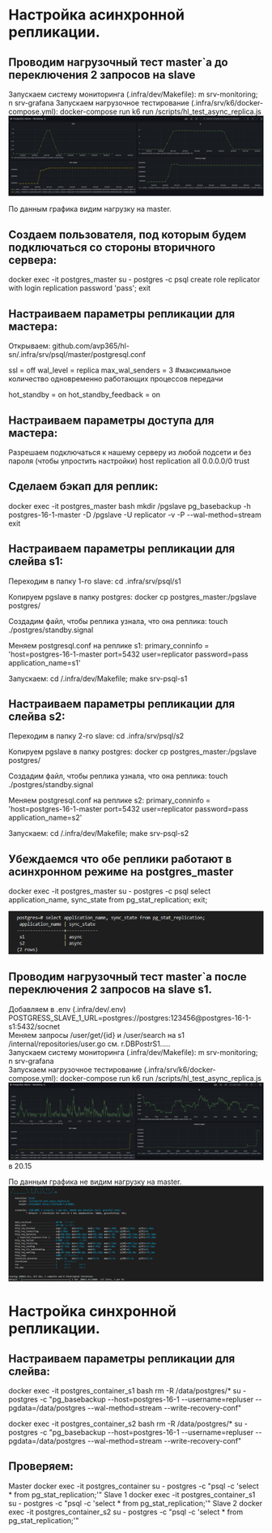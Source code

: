 
# Настройка асинхронной репликации.
## Проводим нагрузочный тест master`a до переключения 2 запросов  на slave

Запускаем систему мониторинга (.infra/dev/Makefile): m srv-monitoring; n srv-grafana
Запускаем нагрузочное тестирование (.infra/srv/k6/docker-compose.yml): docker-compose run k6 run /scripts/hl_test_async_replica.js
![](hl_test_before_replice.png)

По данным графика видим нагрузку на master.


## Создаем пользователя, под которым будем подключаться со стороны вторичного сервера:
docker exec -it postgres_master su - postgres -c psql create role replicator with login replication password 'pass'; exit

## Настраиваем параметры репликации для мастера:
Открываем:
github.com/avp365/hl-sn/.infra/srv/psql/master/postgresql.conf

ssl = off
wal_level = replica
max_wal_senders = 3 #максимальное количество одновременно работающих процессов передачи

hot_standby = on
hot_standby_feedback = on

## Настраиваем параметры доступа для мастера:
Разрешаем подключаться к нашему серверу из любой подсети и без пароля (чтобы упростить настройки)
host    replication     all             0.0.0.0/0           trust

## Сделаем бэкап для реплик:
docker exec -it postgres_master bash
mkdir /pgslave
pg_basebackup -h postgres-16-1-master -D /pgslave -U replicator -v -P --wal-method=stream
exit

## Настраиваем параметры репликации для слейва s1:
Переходим в папку 1-го slave: cd .infra/srv/psql/s1

Копируем pgslave в папку postgres: docker cp postgres_master:/pgslave postgres/

Создадим файл, чтобы реплика узнала, что она реплика: touch ./postgres/standby.signal

Меняем postgresql.conf на реплике s1: primary_conninfo = 'host=postgres-16-1-master port=5432 user=replicator password=pass application_name=s1'

Запускаем: cd /.infra/dev/Makefile; make srv-psql-s1

## Настраиваем параметры репликации для слейва s2:
Переходим в папку 2-го slave: cd .infra/srv/psql/s2

Копируем pgslave в папку postgres: docker cp postgres_master:/pgslave postgres/

Создадим файл, чтобы реплика узнала, что она реплика: touch ./postgres/standby.signal

Меняем postgresql.conf на реплике s2: primary_conninfo = 'host=postgres-16-1-master port=5432 user=replicator password=pass application_name=s2'

Запускаем: cd /.infra/dev/Makefile; make srv-psql-s2

## Убеждаемся что обе реплики работают в асинхронном режиме на postgres_master
docker exec -it postgres_master su - postgres -c psql
select application_name, sync_state from pg_stat_replication;
exit;

![](async_replica.png)
## Проводим нагрузочный тест master`a после переключения 2 запросов  на slave s1. 
Добавляем в .env (.infra/dev/.env) POSTGRESS_SLAVE_1_URL=postgres://postgres:123456@postgres-16-1-s1:5432/socnet
<br>Меняем запросы  /user/get/{id} и /user/search на s1 /internal/repositories/user.go см. r.DBPostrS1.....
<br>Запускаем систему мониторинга (.infra/dev/Makefile): m srv-monitoring; n srv-grafana
<br>Запускаем нагрузочное тестирование (.infra/srv/k6/docker-compose.yml): docker-compose run k6 run /scripts/hl_test_async_replica.js
![](hl_test_after_replice.png) в 20.15

По данным графика не видим нагрузку на master.
![](result_test.png)

# Настройка синхронной репликации.

## Настраиваем параметры репликации для слейва:
docker exec -it postgres_container_s1 bash
rm -R /data/postgres/*
su - postgres -c "pg_basebackup --host=postgres-16-1 --username=repluser --pgdata=/data/postgres --wal-method=stream --write-recovery-conf"

docker exec -it postgres_container_s2 bash
rm -R /data/postgres/*
su - postgres -c "pg_basebackup --host=postgres-16-1 --username=repluser --pgdata=/data/postgres --wal-method=stream --write-recovery-conf"

## Проверяем:
Master
docker exec -it postgres_container su - postgres -c "psql -c 'select * from pg_stat_replication;'"
Slave 1
docker exec -it postgres_container_s1 su - postgres -c "psql -c 'select * from pg_stat_replication;'"
Slave 2
docker exec -it postgres_container_s2 su - postgres -c "psql -c 'select * from pg_stat_replication;'"